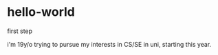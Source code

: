# hello-world
first step 

i'm 19y/o trying to pursue my interests in CS/SE in uni, starting this year.
